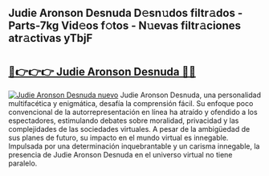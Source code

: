 ## Judie Aronson Desnuda D𝚎sn𝚞dos filtr𝚊dos - Parts-7kg Vid𝚎os f𝚘tos - N𝚞evas filtr𝚊ciones atr𝚊ctivas yTbjF

# <h2><a href="http://mb8w71.tromn.icu/?c=Judie+Aronson+Desnuda">🔗👉👉👉 Judie Aronson Desnuda 🔗🔗</a></h2>

[![Judie Aronson Desnuda nuevo](https://i.imgur.com/pEAQMta.gif)](http://mb8w71.tromn.icu/?c=Judie+Aronson+Desnuda)
Judie Aronson Desnuda, una personalidad multifacética y enigmática, desafía la comprensión fácil. Su enfoque poco convencional de la autorrepresentación en línea ha atraído y ofendido a los espectadores, estimulando debates sobre moralidad, privacidad y las complejidades de las sociedades virtuales. A pesar de la ambigüedad de sus planes de futuro, su impacto en el mundo virtual es innegable. Impulsada por una determinación inquebrantable y un carisma innegable, la presencia de Judie Aronson Desnuda en el universo virtual no tiene paralelo.
